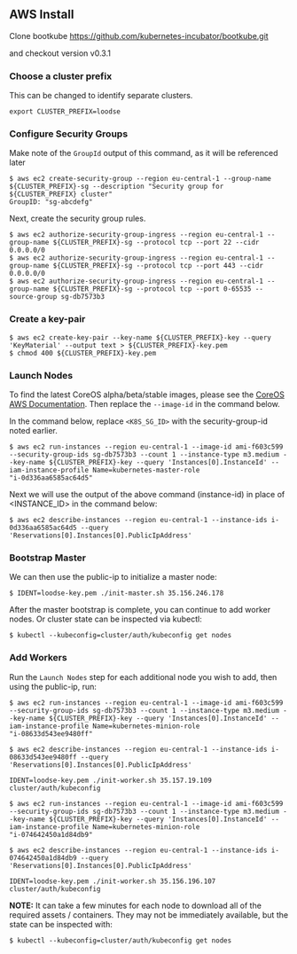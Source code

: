## AWS Install

Clone bootkube https://github.com/kubernetes-incubator/bootkube.git

and checkout version v0.3.1

### Choose a cluster prefix

This can be changed to identify separate clusters.

```
export CLUSTER_PREFIX=loodse
```

### Configure Security Groups

Make note of the `GroupId` output of this command, as it will be referenced later

```
$ aws ec2 create-security-group --region eu-central-1 --group-name ${CLUSTER_PREFIX}-sg --description "Security group for ${CLUSTER_PREFIX} cluster"
GroupID: "sg-abcdefg"
```

Next, create the security group rules.

```
$ aws ec2 authorize-security-group-ingress --region eu-central-1 --group-name ${CLUSTER_PREFIX}-sg --protocol tcp --port 22 --cidr 0.0.0.0/0
$ aws ec2 authorize-security-group-ingress --region eu-central-1 --group-name ${CLUSTER_PREFIX}-sg --protocol tcp --port 443 --cidr 0.0.0.0/0
$ aws ec2 authorize-security-group-ingress --region eu-central-1 --group-name ${CLUSTER_PREFIX}-sg --protocol tcp --port 0-65535 --source-group sg-db7573b3
```

### Create a key-pair

```
$ aws ec2 create-key-pair --key-name ${CLUSTER_PREFIX}-key --query 'KeyMaterial' --output text > ${CLUSTER_PREFIX}-key.pem
$ chmod 400 ${CLUSTER_PREFIX}-key.pem
```

### Launch Nodes

To find the latest CoreOS alpha/beta/stable images, please see the [CoreOS AWS Documentation](https://coreos.com/os/docs/latest/booting-on-ec2.html). Then replace the `--image-id` in the command below.

In the command below, replace `<K8S_SG_ID>` with the security-group-id noted earlier.

```
$ aws ec2 run-instances --region eu-central-1 --image-id ami-f603c599 --security-group-ids sg-db7573b3 --count 1 --instance-type m3.medium --key-name ${CLUSTER_PREFIX}-key --query 'Instances[0].InstanceId' --iam-instance-profile Name=kubernetes-master-role
"i-0d336aa6585ac64d5"
```

Next we will use the output of the above command (instance-id) in place of <INSTANCE_ID> in the command below:

```
$ aws ec2 describe-instances --region eu-central-1 --instance-ids i-0d336aa6585ac64d5 --query 'Reservations[0].Instances[0].PublicIpAddress'
```

### Bootstrap Master

We can then use the public-ip to initialize a master node:

```
$ IDENT=loodse-key.pem ./init-master.sh 35.156.246.178
```

After the master bootstrap is complete, you can continue to add worker nodes. Or cluster state can be inspected via kubectl:

```
$ kubectl --kubeconfig=cluster/auth/kubeconfig get nodes
```

### Add Workers

Run the `Launch Nodes` step for each additional node you wish to add, then using the public-ip, run:

```
$ aws ec2 run-instances --region eu-central-1 --image-id ami-f603c599 --security-group-ids sg-db7573b3 --count 1 --instance-type m3.medium --key-name ${CLUSTER_PREFIX}-key --query 'Instances[0].InstanceId' --iam-instance-profile Name=kubernetes-minion-role
"i-08633d543ee9480ff"

$ aws ec2 describe-instances --region eu-central-1 --instance-ids i-08633d543ee9480ff --query 'Reservations[0].Instances[0].PublicIpAddress'

IDENT=loodse-key.pem ./init-worker.sh 35.157.19.109 cluster/auth/kubeconfig

$ aws ec2 run-instances --region eu-central-1 --image-id ami-f603c599 --security-group-ids sg-db7573b3 --count 1 --instance-type m3.medium --key-name ${CLUSTER_PREFIX}-key --query 'Instances[0].InstanceId' --iam-instance-profile Name=kubernetes-minion-role
"i-074642450a1d84db9"

$ aws ec2 describe-instances --region eu-central-1 --instance-ids i-074642450a1d84db9 --query 'Reservations[0].Instances[0].PublicIpAddress'

IDENT=loodse-key.pem ./init-worker.sh 35.156.196.107 cluster/auth/kubeconfig
```

**NOTE:** It can take a few minutes for each node to download all of the required assets / containers.
 They may not be immediately available, but the state can be inspected with:

```
$ kubectl --kubeconfig=cluster/auth/kubeconfig get nodes
```
